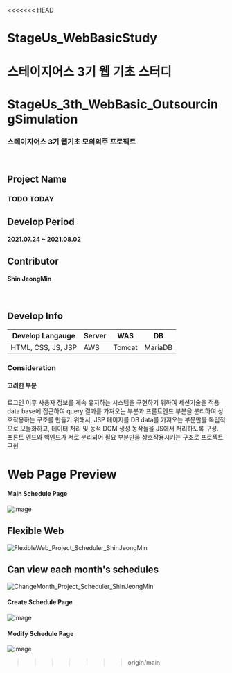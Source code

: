<<<<<<< HEAD
# StageUs_WebBasicStudy
스테이지어스 3기 웹 기초 스터디
=======
# StageUs_3th_WebBasic_OutsourcingSimulation
### 스테이지어스 3기 웹기초 모의외주 프로젝트 
<br>

## Project Name
### TODO TODAY
## Develop Period
#### 2021.07.24 ~ 2021.08.02
## Contributor
#### Shin JeongMin
<br>

## Develop Info
|Develop Langauge|Server|WAS|DB|
|-|-|-|-|
|HTML, CSS, JS, JSP|AWS|Tomcat|MariaDB|

### Consideration
#### 고려한 부분
로그인 이후 사용자 정보를 계속 유지하는 시스템을 구현하기 위하여 세션기술을 적용
data base에 접근하여 query 결과를 가져오는 부분과 프론트엔드 부분을 분리하여 상호작용하는 구조를 만들기 위해서, 
JSP 페이지를 DB data를 가져오는 부분만을 독립적으로 모듈화하고, 데이터 처리 및 동적 DOM 생성 동작들을 JS에서 처리하도록 구성.
프론트 엔드와 백엔드가 서로 분리되어 필요 부분만을 상호작용시키는 구조로 프로젝트 구현


# Web Page Preview
#### Main Schedule Page
![image](https://user-images.githubusercontent.com/52451400/128207761-91378b40-5c2a-4603-a385-1b022f7b2ade.png)
## Flexible Web
![FlexibleWeb_Project_Scheduler_ShinJeongMin](https://user-images.githubusercontent.com/52451400/128212996-9040b8c0-717c-49af-89bd-b75fac23c014.gif)

## Can view each month's schedules
![ChangeMonth_Project_Scheduler_ShinJeongMin](https://user-images.githubusercontent.com/52451400/128217940-1d1de39c-02d7-45b9-a846-8a97e53830b2.gif)


#### Create Schedule Page
![image](https://user-images.githubusercontent.com/52451400/128208360-1b522971-d2c1-417e-8b99-e1aa922ad151.png)

#### Modify Schedule Page
![image](https://user-images.githubusercontent.com/52451400/128208141-cb681b7c-8f6b-4808-868b-ec74159ee985.png)

>>>>>>> origin/main
